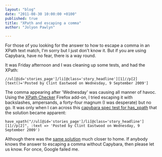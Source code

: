 ```yaml
---
layout: "blog"
date: "2011-08-30 10:00:00 +0100"
published: true
title: "XPath and escaping a comma"
author: "Jolyon Pawlyn"

---
```


<p>For those of you looking for the answer to how to escape a comma in an XPath text match, I&#39;m sorry but I just don&#39;t know it. But if you are using Capybara, have no fear, there is a way round.</p>
<p>It was Friday afternoon and I was cleaning up some tests, and had the XPath:</p>
<p><code>//ul[@id=&#39;stories_page&#39;]/li[@class=&#39;story_headline&#39;][1]//p[2][text()=&#39;Posted by Clint Eastwood on Wednesday, 9 September 2009&#39;]</code></p>
<p>The comma appearing after &#39;Wednesday&#39; was causing all manner of havoc. Using the <a href="https://addons.mozilla.org/en-US/firefox/addon/xpath-checker/">XPath Checker</a> Firefox add-on, I tried escaping it with backslashes, ampersands, a forty-four magnum (I was desperate) but no go. It was only when I can across this <a href="https://github.com/jnicklas/capybara/blob/master/lib/capybara/spec/session/has_xpath_spec.rb">capybara spec test for has_xpath</a> that the solution became apparent:</p>
<p><code>have_xpath(&quot;//ul[@id=&#39;stories_page&#39;]/li[@class=&#39;story_headline&#39;][1]//p[2]&quot;, :text =&gt; </code><code>&#39;Posted by Clint Eastwood on Wednesday, 9 September 2009&#39;</code><code>)</code></p>
<p>Although there was the <a href="http://www.unboxedconsulting.com/blog/steak-vs-cucumber-as-bdd-tools">same solution</a> much closer to home. If anybody knows the answer to escaping a comma without Capybara, then please let us know. For once, Google failed me.</p>

